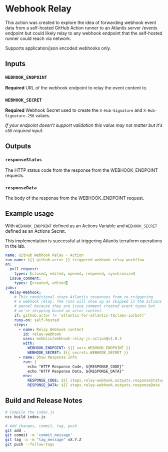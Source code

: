 # Webhook Relay
 
This action was created to explore the idea of forwarding webhook event data from a self-hosted GitHub Action runner to an Atlantis server /events endpoint but could likely relay to any webhook endpoint that the self-hosted runner could reach via network.

Supports application/json encoded webhooks only.

## Inputs
 
### `WEBHOOK_ENDPOINT`

**Required** URL of the webhook endpoint to relay the event content to.

### `WEBHOOK_SECRET`

**Required** Webhook Secret used to create the `X-Hub-Signature` and `X-Hub-Signature-256` values.

*If your endpoint doesn't support validation this value may not matter but it's still required input.*

## Outputs

### `responseStatus`
 
The HTTP status code from the response from the WEBHOOK_ENDPOINT requests.
 
### `responseData`
 
The body of the response from the WEBHOOK_ENDPOINT request.

## Example usage

With `WEBHOOK_ENDPOINT` defined as an Actions Variable and `WEBHOOK_SECRET` defined as an Actions Secret.

This implementation is successful at triggering Atlantis terraform operations in the lab.

```yaml
name: GitHub Webhook Relay - Action
run-name: ${{ github.actor }} triggered webhook-relay workflow
on:
  pull_request:
    types: [closed, edited, opened, reopened, synchronize]
  issue_comment:
    types: [created, edited]
jobs:
  Relay-Webhook:
    # This conditional stops Atlantis responses from re-triggering
    # a webhook relay. The runs will show up as skipped in the actions
    # pannel because they are issue_comment created event types but
    # we're skipping based on actor content.
    if: github.actor != 'atlantis-for-atlantis-tkclabs-io[bot]'
    runs-on: self-hosted
    steps:
      - name: Relay Webhook content
        id: relay-webhook
        uses: memblin/webhook-relay-js-action@v1.0.3
        with:
          WEBHOOK_ENDPOINT: ${{ vars.WEBHOOK_ENDPOINT }}
          WEBHOOK_SECRET: ${{ secrets.WEBHOOK_SECRET }}
      - name: Show Response Info
        run: |
          echo "HTTP Response Code, ${RESPONSE_CODE}"
          echo "HTTP Response Data, ${RESPONSE_DATA}"
        env: 
          RESPONSE_CODE: ${{ steps.relay-webhook.outputs.responseStatus }}
          RESPONSE_DATA: ${{ staps.relay-webhook.outputs.responseData }}
```

## Build and Release Notes

```bash
# Compile the index.js
ncc build index.js

# Add changes, commit, tag, push
git add .
git commit -m 'commit_message'
git tag -a -m "tag_message" vX.Y.Z
git push --follow-tags
```
